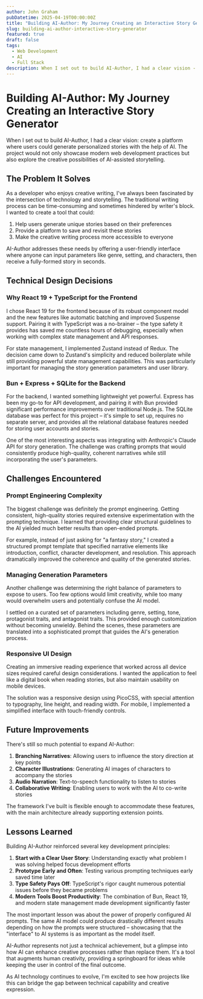 ```yaml
---
author: John Graham
pubDatetime: 2025-04-19T00:00:00Z
title: "Building AI-Author: My Journey Creating an Interactive Story Generator"
slug: building-ai-author-interactive-story-generator
featured: true
draft: false
tags:
  - Web Development
  - AI
  - Full Stack
description: When I set out to build AI-Author, I had a clear vision - create a platform where users could generate personalized stories with the help of AI.
---
```


# Building AI-Author: My Journey Creating an Interactive Story Generator

When I set out to build AI-Author, I had a clear vision: create a platform where users could generate personalized stories with the help of AI. The project would not only showcase modern web development practices but also explore the creative possibilities of AI-assisted storytelling.

## The Problem It Solves

As a developer who enjoys creative writing, I've always been fascinated by the intersection of technology and storytelling. The traditional writing process can be time-consuming and sometimes hindered by writer's block. I wanted to create a tool that could:

1. Help users generate unique stories based on their preferences
2. Provide a platform to save and revisit these stories
3. Make the creative writing process more accessible to everyone

AI-Author addresses these needs by offering a user-friendly interface where anyone can input parameters like genre, setting, and characters, then receive a fully-formed story in seconds.

## Technical Design Decisions

### Why React 19 + TypeScript for the Frontend

I chose React 19 for the frontend because of its robust component model and the new features like automatic batching and improved Suspense support. Pairing it with TypeScript was a no-brainer – the type safety it provides has saved me countless hours of debugging, especially when working with complex state management and API responses.

For state management, I implemented Zustand instead of Redux. The decision came down to Zustand's simplicity and reduced boilerplate while still providing powerful state management capabilities. This was particularly important for managing the story generation parameters and user library.

### Bun + Express + SQLite for the Backend

For the backend, I wanted something lightweight yet powerful. Express has been my go-to for API development, and pairing it with Bun provided significant performance improvements over traditional Node.js. The SQLite database was perfect for this project – it's simple to set up, requires no separate server, and provides all the relational database features needed for storing user accounts and stories.

One of the most interesting aspects was integrating with Anthropic's Claude API for story generation. The challenge was crafting prompts that would consistently produce high-quality, coherent narratives while still incorporating the user's parameters.

## Challenges Encountered

### Prompt Engineering Complexity

The biggest challenge was definitely the prompt engineering. Getting consistent, high-quality stories required extensive experimentation with the prompting technique. I learned that providing clear structural guidelines to the AI yielded much better results than open-ended prompts.

For example, instead of just asking for "a fantasy story," I created a structured prompt template that specified narrative elements like introduction, conflict, character development, and resolution. This approach dramatically improved the coherence and quality of the generated stories.

### Managing Generation Parameters

Another challenge was determining the right balance of parameters to expose to users. Too few options would limit creativity, while too many would overwhelm users and potentially confuse the AI model.

I settled on a curated set of parameters including genre, setting, tone, protagonist traits, and antagonist traits. This provided enough customization without becoming unwieldy. Behind the scenes, these parameters are translated into a sophisticated prompt that guides the AI's generation process.

### Responsive UI Design

Creating an immersive reading experience that worked across all device sizes required careful design considerations. I wanted the application to feel like a digital book when reading stories, but also maintain usability on mobile devices.

The solution was a responsive design using PicoCSS, with special attention to typography, line height, and reading width. For mobile, I implemented a simplified interface with touch-friendly controls.

## Future Improvements

There's still so much potential to expand AI-Author:

1. **Branching Narratives**: Allowing users to influence the story direction at key points
2. **Character Illustrations**: Generating AI images of characters to accompany the stories
3. **Audio Narration**: Text-to-speech functionality to listen to stories
4. **Collaborative Writing**: Enabling users to work with the AI to co-write stories

The framework I've built is flexible enough to accommodate these features, with the main architecture already supporting extension points.

## Lessons Learned

Building AI-Author reinforced several key development principles:

1. **Start with a Clear User Story**: Understanding exactly what problem I was solving helped focus development efforts
2. **Prototype Early and Often**: Testing various prompting techniques early saved time later
3. **Type Safety Pays Off**: TypeScript's rigor caught numerous potential issues before they became problems
4. **Modern Tools Boost Productivity**: The combination of Bun, React 19, and modern state management made development significantly faster

The most important lesson was about the power of properly configured AI prompts. The same AI model could produce drastically different results depending on how the prompts were structured – showcasing that the "interface" to AI systems is as important as the model itself.

AI-Author represents not just a technical achievement, but a glimpse into how AI can enhance creative processes rather than replace them. It's a tool that augments human creativity, providing a springboard for ideas while keeping the user in control of the final outcome.

As AI technology continues to evolve, I'm excited to see how projects like this can bridge the gap between technical capability and creative expression.